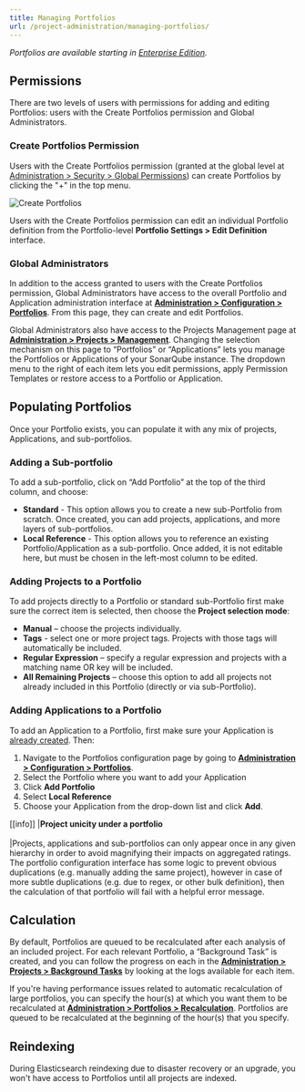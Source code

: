 ```yaml
---
title: Managing Portfolios
url: /project-administration/managing-portfolios/
---
```


*Portfolios are available starting in [Enterprise Edition](https://redirect.sonarsource.com/editions/enterprise.html).*

## Permissions
There are two levels of users with permissions for adding and editing Portfolios: users with the Create Portfolios permission and Global Administrators.  

### Create Portfolios Permission

Users with the Create Portfolios permission (granted at the global level at [Administration > Security > Global Permissions](/#sonarqube-admin#/admin/permissions)) can create Portfolios by clicking the "+" in the top menu.

![Create Portfolios](/images/creatingportfoliosandapps.png)

Users with the Create Portfolios permission can edit an individual Portfolio definition from the Portfolio-level **Portfolio Settings > Edit Definition** interface.

### Global Administrators

In addition to the access granted to users with the Create Portfolios permission, Global Administrators have access to the overall Portfolio and Application administration interface at **[Administration > Configuration > Portfolios](/#sonarqube-admin#/admin/extension/governance/views_console)**. From this page, they can create and edit Portfolios. 

Global Administrators also have access to the Projects Management page at **[Administration > Projects > Management](/#sonarqube-admin#/admin/projects_management)**. Changing the selection mechanism on this page to “Portfolios” or “Applications” lets you manage the Portfolios or Applications of your SonarQube instance. The dropdown menu to the right of each item lets you edit permissions, apply Permission Templates or restore access to a Portfolio or Application.

## Populating Portfolios
Once your Portfolio exists, you can populate it with any mix of projects, Applications, and sub-portfolios.

### Adding a Sub-portfolio
To add a sub-portfolio, click on “Add Portfolio” at the top of the third column, and choose:

* **Standard** - This option allows you to create a new sub-Portfolio from scratch. Once created, you can add projects, applications, and more layers of sub-portfolios.
* **Local Reference** - This option allows you to reference an existing Portfolio/Application as a sub-portfolio. Once added, it is not editable here, but must be chosen in the left-most column to be edited.

### Adding Projects to a Portfolio
To add projects directly to a Portfolio or standard sub-Portfolio first make sure the correct item is selected, then choose the **Project selection mode**:

* **Manual** – choose the projects individually.
* **Tags** - select one or more project tags. Projects with those tags will automatically be included.
* **Regular Expression** – specify a regular expression and projects with a matching name OR key will be included.
* **All Remaining Projects** – choose this option to add all projects not already included in this Portfolio (directly or via sub-Portfolio).

### Adding Applications to a Portfolio
To add an Application to a Portfolio, first make sure your Application is [already created](/user-guide/applications/). Then:

1. Navigate to the Portfolios configuration page by going to **[Administration > Configuration > Portfolios](/#sonarqube-admint#/admin/extension/governance/views_console/)**.
2. Select the Portfolio where you want to add your Application
3. Click **Add Portfolio**
4. Select **Local Reference**
5. Choose your Application from the drop-down list and click **Add**.

[[info]]
|**Project unicity under a portfolio**<br/><br/>
|Projects, applications and sub-portfolios can only appear once in any given hierarchy in order to avoid magnifying their impacts on aggregated ratings. The portfolio configuration interface has some logic to prevent obvious duplications (e.g. manually adding the same project), however in case of more subtle duplications (e.g. due to regex, or other bulk definition), then the calculation of that portfolio will fail with a helpful error message.

## Calculation
By default, Portfolios are queued to be recalculated after each analysis of an included project. For each relevant Portfolio, a “Background Task” is created, and you can follow the progress on each in the **[Administration > Projects > Background Tasks](/#sonarqube-admin#/admin/background_tasks)** by looking at the logs available for each item.

If you're having performance issues related to automatic recalculation of large portfolios, you can specify the hour(s) at which you want them to be recalculated at **[Administration > Portfolios > Recalculation](/#sonarqube-admin#/admin/settings?category=portfolios)**. Portfolios are queued to be recalculated at the beginning of the hour(s) that you specify.

## Reindexing
During Elasticsearch reindexing due to disaster recovery or an upgrade, you won't have access to Portfolios until all projects are indexed.
